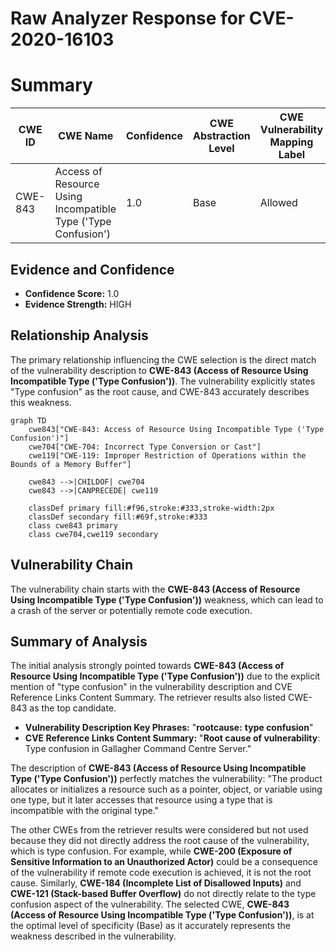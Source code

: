 # Raw Analyzer Response for CVE-2020-16103

# Summary
| CWE ID | CWE Name | Confidence | CWE Abstraction Level | CWE Vulnerability Mapping Label | CWE-Vulnerability Mapping Notes |
|---|---|---|---|---|---|
| CWE-843 | Access of Resource Using Incompatible Type ('Type Confusion') | 1.0 | Base | Allowed | Primary CWE |

## Evidence and Confidence

*   **Confidence Score:** 1.0
*   **Evidence Strength:** HIGH

## Relationship Analysis
The primary relationship influencing the CWE selection is the direct match of the vulnerability description to **CWE-843 (Access of Resource Using Incompatible Type ('Type Confusion'))**. The vulnerability explicitly states "Type confusion" as the root cause, and CWE-843 accurately describes this weakness.

```mermaid
graph TD
    cwe843["CWE-843: Access of Resource Using Incompatible Type ('Type Confusion')"]
    cwe704["CWE-704: Incorrect Type Conversion or Cast"]
    cwe119["CWE-119: Improper Restriction of Operations within the Bounds of a Memory Buffer"]
    
    cwe843 -->|CHILDOF| cwe704
    cwe843 -->|CANPRECEDE| cwe119
    
    classDef primary fill:#f96,stroke:#333,stroke-width:2px
    classDef secondary fill:#69f,stroke:#333
    class cwe843 primary
    class cwe704,cwe119 secondary
```

## Vulnerability Chain
The vulnerability chain starts with the **CWE-843 (Access of Resource Using Incompatible Type ('Type Confusion'))** weakness, which can lead to a crash of the server or potentially remote code execution.

## Summary of Analysis
The initial analysis strongly pointed towards **CWE-843 (Access of Resource Using Incompatible Type ('Type Confusion'))** due to the explicit mention of "type confusion" in the vulnerability description and CVE Reference Links Content Summary. The retriever results also listed CWE-843 as the top candidate.

*   **Vulnerability Description Key Phrases:** "**rootcause:** **type confusion**"
*   **CVE Reference Links Content Summary:** "**Root cause of vulnerability**: Type confusion in Gallagher Command Centre Server."

The description of **CWE-843 (Access of Resource Using Incompatible Type ('Type Confusion'))** perfectly matches the vulnerability: "The product allocates or initializes a resource such as a pointer, object, or variable using one type, but it later accesses that resource using a type that is incompatible with the original type."

The other CWEs from the retriever results were considered but not used because they did not directly address the root cause of the vulnerability, which is type confusion. For example, while **CWE-200 (Exposure of Sensitive Information to an Unauthorized Actor)** could be a consequence of the vulnerability if remote code execution is achieved, it is not the root cause. Similarly, **CWE-184 (Incomplete List of Disallowed Inputs)** and **CWE-121 (Stack-based Buffer Overflow)** do not directly relate to the type confusion aspect of the vulnerability.
The selected CWE, **CWE-843 (Access of Resource Using Incompatible Type ('Type Confusion'))**, is at the optimal level of specificity (Base) as it accurately represents the weakness described in the vulnerability.